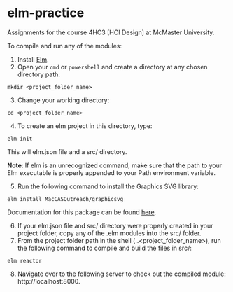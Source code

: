 # elm-practice
Assignments for the course 4HC3 [HCI Design] at McMaster University.

To compile and run any of the modules:

1. Install [Elm](https://guide.elm-lang.org/install/elm.html).
2. Open your ```cmd``` or ```powershell``` and create a directory at any chosen directory path:
```
mkdir <project_folder_name>
```
3. Change your working directory:
```
cd <project_folder_name>
```
4. To create an elm project in this directory, type:
```
elm init
```
This will elm.json file and a src/ directory.

**Note**: If elm is an unrecognized command, make sure that the path to your Elm executable is properly appended to your Path environment variable. 

5. Run the following command to install the Graphics SVG library:
```
elm install MacCASOutreach/graphicsvg
```

Documentation for this package can be found [here](https://package.elm-lang.org/packages/MacCASOutreach/graphicsvg/6.1.0/GraphicSVG
).

6. If your elm.json file and src/ directory were properly created in your project folder, copy any of the .elm modules into the src/ folder. 
7. From the project folder path in the shell (..\<project_folder_name>), run the following command to compile and build the files in src/:
```
elm reactor
```
8. Navigate over to the following server to check out the compiled module: http://localhost:8000.
